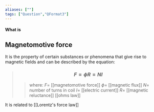 ```yaml
---
aliases: [""]
tags: ["Question","QFormat3"]
---
```


#### What is
## Magnetomotive force

It is the property of certain substances or phenomena that give rise to magnetic fields and can be described by the equation:

> ### $$ F = \phi R = NI $$ 
>> where:
>> $F=$ [[magnetomotive force]]
>> $\phi=$ [[magnetic flux]]
>> $N=$ number of turns in coil
>> $I=$ [[electric current]]
>> $R=$ [[magnetic reluctance]]
>[[ohms law]]

It is related to [[Lorentz's force law]]